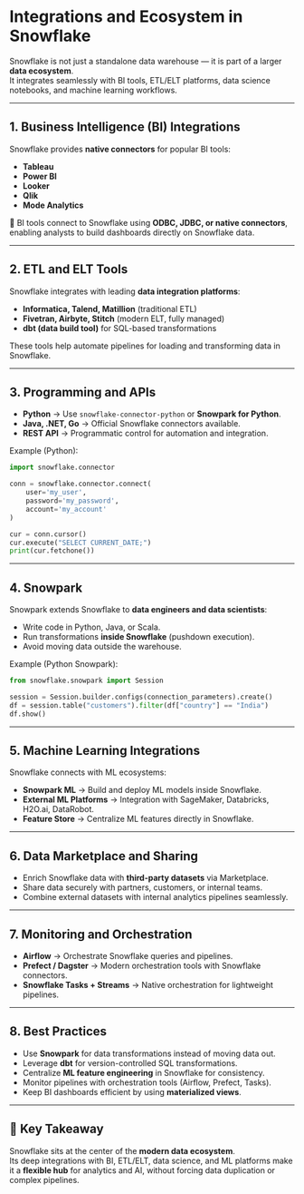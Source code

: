 # Integrations and Ecosystem in Snowflake

Snowflake is not just a standalone data warehouse — it is part of a larger **data ecosystem**.  
It integrates seamlessly with BI tools, ETL/ELT platforms, data science notebooks, and machine learning workflows.

---

## 1. Business Intelligence (BI) Integrations

Snowflake provides **native connectors** for popular BI tools:
- **Tableau**
- **Power BI**
- **Looker**
- **Qlik**
- **Mode Analytics**

📌 BI tools connect to Snowflake using **ODBC, JDBC, or native connectors**, enabling analysts to build dashboards directly on Snowflake data.

---

## 2. ETL and ELT Tools

Snowflake integrates with leading **data integration platforms**:
- **Informatica, Talend, Matillion** (traditional ETL)  
- **Fivetran, Airbyte, Stitch** (modern ELT, fully managed)  
- **dbt (data build tool)** for SQL-based transformations  

These tools help automate pipelines for loading and transforming data in Snowflake.

---

## 3. Programming and APIs

- **Python** → Use `snowflake-connector-python` or **Snowpark for Python**.  
- **Java, .NET, Go** → Official Snowflake connectors available.  
- **REST API** → Programmatic control for automation and integration.  

Example (Python):
```python
import snowflake.connector

conn = snowflake.connector.connect(
    user='my_user',
    password='my_password',
    account='my_account'
)

cur = conn.cursor()
cur.execute("SELECT CURRENT_DATE;")
print(cur.fetchone())
```

---

## 4. Snowpark

Snowpark extends Snowflake to **data engineers and data scientists**:
- Write code in Python, Java, or Scala.  
- Run transformations **inside Snowflake** (pushdown execution).  
- Avoid moving data outside the warehouse.  

Example (Python Snowpark):
```python
from snowflake.snowpark import Session

session = Session.builder.configs(connection_parameters).create()
df = session.table("customers").filter(df["country"] == "India")
df.show()
```

---

## 5. Machine Learning Integrations

Snowflake connects with ML ecosystems:
- **Snowpark ML** → Build and deploy ML models inside Snowflake.  
- **External ML Platforms** → Integration with SageMaker, Databricks, H2O.ai, DataRobot.  
- **Feature Store** → Centralize ML features directly in Snowflake.  

---

## 6. Data Marketplace and Sharing

- Enrich Snowflake data with **third-party datasets** via Marketplace.  
- Share data securely with partners, customers, or internal teams.  
- Combine external datasets with internal analytics pipelines seamlessly.  

---

## 7. Monitoring and Orchestration

- **Airflow** → Orchestrate Snowflake queries and pipelines.  
- **Prefect / Dagster** → Modern orchestration tools with Snowflake connectors.  
- **Snowflake Tasks + Streams** → Native orchestration for lightweight pipelines.  

---

## 8. Best Practices

- Use **Snowpark** for data transformations instead of moving data out.  
- Leverage **dbt** for version-controlled SQL transformations.  
- Centralize **ML feature engineering** in Snowflake for consistency.  
- Monitor pipelines with orchestration tools (Airflow, Prefect, Tasks).  
- Keep BI dashboards efficient by using **materialized views**.  

---

## 📌 Key Takeaway
Snowflake sits at the center of the **modern data ecosystem**.  
Its deep integrations with BI, ETL/ELT, data science, and ML platforms make it a **flexible hub** for analytics and AI, without forcing data duplication or complex pipelines.
